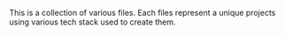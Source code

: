 This is a collection of various files. Each files represent a unique projects using various tech stack used to create them.
